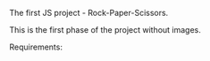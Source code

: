 The first JS project - Rock-Paper-Scissors.

This is the first phase of the project without images.

Requirements:
